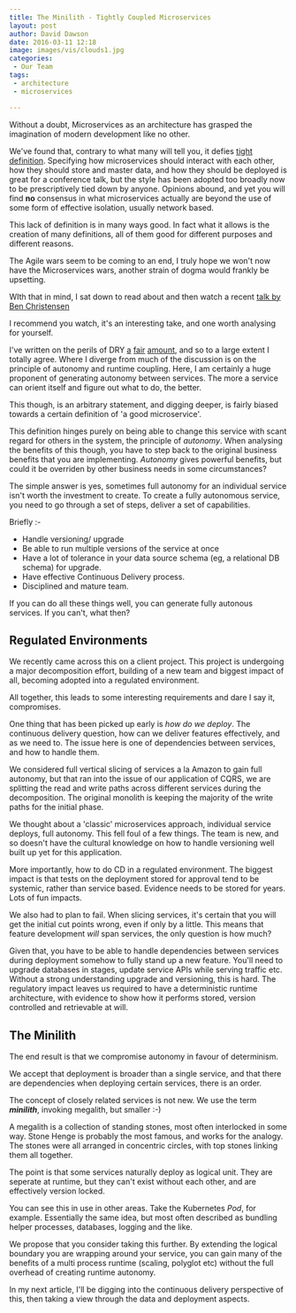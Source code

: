 ```yaml
---
title: The Minilith - Tightly Coupled Microservices
layout: post
author: David Dawson
date: 2016-03-11 12:18
image: images/vis/clouds1.jpg
categories:
 - Our Team
tags:
 - architecture
 - microservices

---
```


Without a doubt, Microservices as an architecture has grasped the imagination of modern development like no other.

We've found that, contrary to what many will tell you, it defies [tight definition](http://www.simplicityitself.io/microservices%20and%20reactive/2015/06/16/defining-microservice-architecture.html). Specifying how microservices should interact with each other, how they should store and master data, and how they should be deployed is great for a conference talk, but the style has been adopted too broadly now to be prescriptively tied down by anyone. Opinions abound, and yet you will find **no** consensus in what microservices actually are beyond the use of some form of effective isolation, usually network based. 

This lack of definition is in many ways good. In fact what it allows is the creation of many definitions, all of them good for different purposes and different reasons.

The Agile wars seem to be coming to an end, I truly hope we won't now have the Microservices wars, another strain of dogma would frankly be upsetting.

WIth that in mind, I sat down to read about and then watch a recent [talk by Ben Christensen](http://www.infoq.com/news/2016/02/services-distributed-monolith)

I recommend you watch, it's an interesting take, and one worth analysing for yourself.

I've written on the perils of DRY [a](http://www.simplicityitself.io/our%20team/2015/01/01/development-by-slogan-dry-part1.html) [fair](http://www.simplicityitself.io/our%20team/2015/01/08/development-by-slogan-dry-part2.html) [amount](http://www.simplicityitself.io/our%20team/2015/01/09/development-by-slogan-dry-part3.html), and so to a large extent I totally agree. Where I diverge from much of the discussion is on the principle of autonomy and runtime coupling. Here, I am certainly a huge proponent of generating autonomy between services. The more a service can orient itself and figure out what to do, the better.

This though, is an arbitrary statement, and digging deeper, is fairly biased towards a certain definition of 'a good microservice'.

This definition hinges purely on being able to change this service with scant regard for others in the system, the principle of *autonomy*. When analysing the benefits of this though, you have to step back to the original business benefits that you are implementing. *Autonomy* gives powerful benefits, but could it be overriden by other business needs in some circumstances?

The simple answer is yes, sometimes full autonomy for an individual service isn't worth the investment to create. To create a fully autonomous service, you need to go through a set of steps, deliver a set of capabilities.

Briefly :-
* Handle versioning/ upgrade
* Be able to run multiple versions of the service at once
* Have a lot of tolerance in your data source schema (eg, a relational DB schema) for upgrade.
* Have effective Continuous Delivery process.
* Disciplined and mature team.

If you can do all these things well, you can generate fully autonous services. If you can't, what then?

## Regulated Environments

We recently came across this on a client project. This project is undergoing a major decomposition effort, building of a new team and biggest impact of all, becoming adopted into a regulated environment.

All together, this leads to some interesting requirements and dare I say it, compromises.

One thing that has been picked up early is *how do we deploy*. The continuous delivery question, how can we deliver features effectively, and as we need to. The issue here is one of dependencies between services, and how to handle them.

We considered full vertical slicing of services a la Amazon to gain full autonomy, but that ran into the issue of our application of CQRS, we are splitting the read and write paths across different services during the decomposition. The original monolith is keeping the majority of the write paths for the initial phase.

We thought about a 'classic' microservices approach, individual service deploys, full autonomy. This fell foul of a few things. The team is new, and so doesn't have the cultural knowledge on how to handle versioning well built up yet for this application. 

More importantly, how to do CD in a regulated environment. The biggest impact is that tests on the deployment stored for approval tend to be systemic, rather than service based. Evidence needs to be stored for years. Lots of fun impacts.

We also had to plan to fail. When slicing services, it's certain that you will get the initial cut points wrong, even if only by a little. This means that feature development *will* span services, the only question is how much?

Given that, you have to be able to handle dependencies between services during deployment somehow to fully stand up a new feature. You'll need to upgrade databases in stages, update service APIs while serving traffic etc. Without a strong understanding upgrade and versioning, this is hard.  The regulatory impact leaves us required to have a deterministic runtime architecture, with evidence to show how it performs stored, version controlled and retrievable at will.

## The Minilith

The end result is that we compromise autonomy in favour of determinism.

We accept that deployment is broader than a single service, and that there are dependencies when deploying certain services, there is an order.

The concept of closely related services is not new. We use the term ***minilith***, invoking megalith, but smaller :-)

A megalith is a collection of standing stones, most often interlocked in some way. Stone Henge is probably the most famous, and works for the analogy. The stones were all arranged in concentric circles, with top stones linking them all together.

The point is that some services naturally deploy as logical unit. They are seperate at runtime, but they can't exist without each other, and are effectively version locked. 

You can see this in use in other areas. Take the Kubernetes *Pod*, for example. Essentially the same idea, but most often described as bundling helper processes, databases, logging and the like.

We propose that you consider taking this further. By extending the logical boundary you are wrapping around your service, you can gain many of the benefits of a multi process runtime (scaling, polyglot etc) without the full overhead of creating runtime autonomy. 

In my next article, I'll be digging into the continuous delivery perspective of this, then taking a view through the data and deployment aspects.










